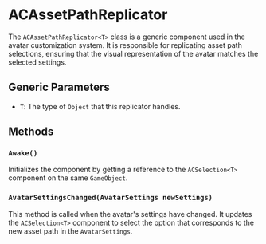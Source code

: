 # ACAssetPathReplicator<T>

The `ACAssetPathReplicator<T>` class is a generic component used in the avatar customization system. It is responsible for replicating asset path selections, ensuring that the visual representation of the avatar matches the selected settings.

## Generic Parameters

-   `T`: The type of `Object` that this replicator handles.

## Methods

### `Awake()`

Initializes the component by getting a reference to the `ACSelection<T>` component on the same `GameObject`.

### `AvatarSettingsChanged(AvatarSettings newSettings)`

This method is called when the avatar's settings have changed. It updates the `ACSelection<T>` component to select the option that corresponds to the new asset path in the `AvatarSettings`.
